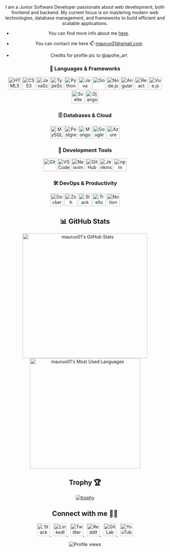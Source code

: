 <div align="center">
I am a Junior Software Developer passionate about web development, both frontend and backend. My current focus is on mastering modern web technologies, database management, and frameworks to build efficient and scalable applications.

- You can find more info about me [here](https://maurux01.github.io/personalwebpage/).

- You can contact me here 📫 maurux01@gmail.com

- Credits for profile pic to @apohe_art


<div align="center">


  <h3 align="center">📌 <strong>Languages & Frameworks</strong></h3>
  <p align="center">
    <img src="https://cdn.jsdelivr.net/gh/devicons/devicon/icons/html5/html5-original.svg" width="40" alt="HTML5"/>
    <img src="https://cdn.jsdelivr.net/gh/devicons/devicon/icons/css3/css3-original.svg" width="40" alt="CSS3"/>
    <img src="https://cdn.jsdelivr.net/gh/devicons/devicon/icons/javascript/javascript-original.svg" width="40" alt="JavaScript"/>
    <img src="https://cdn.jsdelivr.net/gh/devicons/devicon/icons/typescript/typescript-original.svg" width="40" alt="TypeScript"/>
    <img src="https://cdn.jsdelivr.net/gh/devicons/devicon/icons/python/python-original.svg" width="40" alt="Python"/>
    <img src="https://cdn.jsdelivr.net/gh/devicons/devicon/icons/java/java-original.svg" width="40" alt="Java"/>
    <img src="https://cdn.jsdelivr.net/gh/devicons/devicon/icons/go/go-original.svg" width="40" alt="Go"/>
    <img src="https://cdn.jsdelivr.net/gh/devicons/devicon/icons/nodejs/nodejs-original.svg" width="40" alt="Node.js"/>
    <img src="https://cdn.jsdelivr.net/gh/devicons/devicon/icons/angularjs/angularjs-original.svg" width="40" alt="Angular"/>
    <img src="https://cdn.jsdelivr.net/gh/devicons/devicon/icons/react/react-original.svg" width="40" alt="React"/>
    <img src="https://cdn.jsdelivr.net/gh/devicons/devicon/icons/vuejs/vuejs-original.svg" width="40" alt="Vue.js"/>
    <img src="https://cdn.jsdelivr.net/gh/devicons/devicon/icons/svelte/svelte-original.svg" width="40" alt="Svelte"/>
    <img src="https://cdn.jsdelivr.net/gh/devicons/devicon/icons/django/django-plain.svg" width="40" alt="Django"/>
    <!-- Agrega más iconos aquí si lo deseas -->
  </p>

  <h3 align="center">🗄️ <strong>Databases & Cloud</strong></h3>
  <p align="center">
    <img src="https://cdn.jsdelivr.net/gh/devicons/devicon/icons/mysql/mysql-original.svg" width="40" alt="MySQL"/>
    <img src="https://cdn.jsdelivr.net/gh/devicons/devicon/icons/postgresql/postgresql-original.svg" width="40" alt="PostgreSQL"/>
    <img src="https://cdn.jsdelivr.net/gh/devicons/devicon/icons/mongodb/mongodb-original.svg" width="40" alt="MongoDB"/>
    <img src="https://cdn.jsdelivr.net/gh/devicons/devicon/icons/googlecloud/googlecloud-original.svg" width="40" alt="Google Cloud"/>
    <img src="https://cdn.jsdelivr.net/gh/devicons/devicon/icons/azure/azure-original.svg" width="40" alt="Azure"/>
    <!-- Agrega más iconos aquí si lo deseas -->
  </p>

  <h3 align="center">🔧 <strong>Development Tools</strong></h3>
  <p align="center">
    <img src="https://cdn.jsdelivr.net/gh/devicons/devicon/icons/git/git-original.svg" width="40" alt="Git"/>
    <img src="https://cdn.jsdelivr.net/gh/devicons/devicon/icons/vscode/vscode-original.svg" width="40" alt="VS Code"/>
    <img src="https://cdn.jsdelivr.net/gh/devicons/devicon/icons/neovim/neovim-original.svg" width="40" alt="Neovim"/>
    <img src="https://img.icons8.com/ios-glyphs/50/ffffff/github.png" width="40" alt="GitHub Actions"/>
    <img src="https://cdn.jsdelivr.net/gh/devicons/devicon/icons/jenkins/jenkins-original.svg" width="40" alt="Jenkins"/>
    <img src="https://cdn.jsdelivr.net/gh/devicons/devicon/icons/npm/npm-original-wordmark.svg" width="40" alt="npm"/>
    <!-- Agrega más iconos aquí si lo deseas -->
  </p>

  <h3 align="center">🛠️ <strong>DevOps & Productivity</strong></h3>
  <p align="center">
    <img src="https://cdn.jsdelivr.net/gh/devicons/devicon/icons/docker/docker-original.svg" width="40" alt="Docker"/>
    <img src="https://cdn.jsdelivr.net/gh/devicons/devicon/icons/bash/bash-original.svg" width="40" alt="Zsh"/>
    <img src="https://cdn.jsdelivr.net/gh/devicons/devicon/icons/slack/slack-original.svg" width="40" alt="Slack"/>
    <img src="https://cdn.jsdelivr.net/gh/devicons/devicon/icons/trello/trello-plain.svg" width="40" alt="Trello"/>
    <img src="https://cdn.jsdelivr.net/gh/devicons/devicon/icons/notion/notion-original.svg" width="40" alt="Notion"/>
    <!-- Agrega más iconos aquí si lo deseas -->
  </p>

</div>

## 📊 **GitHub Stats**  

<div align="center">
<div style="display: flex; justify-content: center; align-items: center; flex-direction: column;">
  <img width="390" src="https://github-readme-stats.vercel.app/api?username=maurux01&theme=transparent&count_private=true&show_icons=true&rank_icon=github&locale=en" alt="maurux01's GitHub Stats" />
 <img width="345" src="https://github-readme-stats.vercel.app/api/top-langs/?username=maurux01&layout=compact&theme=tokyonight&hide_border=true" alt="maurux01's Most Used Languages" />
</div>

## Trophy 🏆

[![trophy](https://github-profile-trophy.vercel.app/?username=Maurux01&theme=onedark)](https://github.com/ryo-ma/github-profile-trophy)



## Connect with me 🤝🏻

<p align="center">
  <a href="https://stackoverflow.com/users/28065944/mauro-infante" target="_blank">
    <img src="https://img.icons8.com/fluency/48/stackoverflow.png" width="40" title="Stack Overflow" alt="Stack Overflow"/>
  </a>
  &nbsp;
  <a href="https://linkedin.com/in/infmauro" target="_blank">
    <img src="https://img.icons8.com/fluency/48/linkedin.png" width="40" title="LinkedIn" alt="LinkedIn"/>
  </a>
  &nbsp;
  <a href="https://twitter.com/maufel2" target="_blank">
    <img src="https://img.icons8.com/fluency/48/twitterx.png" width="40" title="Twitter" alt="Twitter"/>
  </a>
  &nbsp;
  <a href="https://www.reddit.com/user/maxinff/" target="_blank">
    <img src="https://img.icons8.com/fluency/48/reddit.png" width="40" title="Reddit" alt="Reddit"/>
  </a>
  &nbsp;
  <a href="https://gitlab.com/Maurux01" target="_blank">
    <img src="https://img.icons8.com/color/48/gitlab.png" width="40" title="GitLab" alt="GitLab"/>
  </a>
  &nbsp;
  <a href="https://www.youtube.com/@maurux01" target="_blank">
    <img src="https://img.icons8.com/fluency/48/youtube-play.png" width="40" title="YouTube" alt="YouTube"/>
  </a>
</p>

<p align="center">
  <img src="https://komarev.com/ghpvc/?username=maurux01&style=flat-square&color=blue" alt="Profile views"/>
</p>


